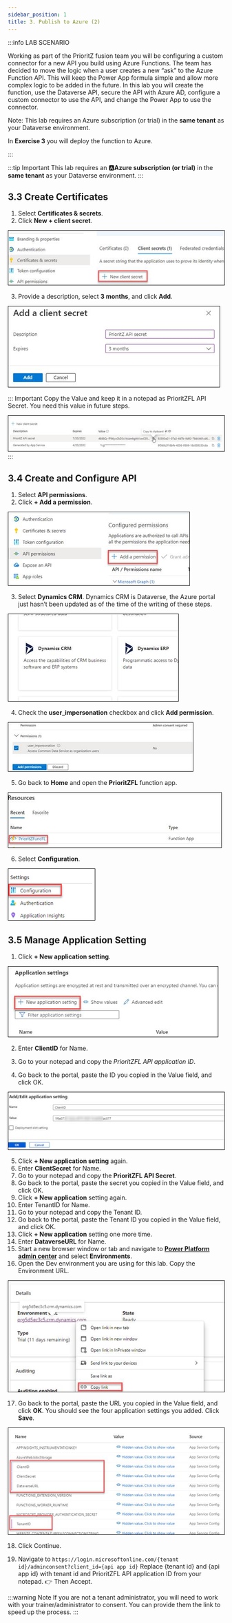 ```yaml
---
sidebar_position: 1
title: 3. Publish to Azure (2)
---
```



:::info LAB SCENARIO

Working as part of the PrioritZ fusion team you will be configuring a custom connector for a new API you build using Azure Functions. The team has decided to move the logic when a user creates a new “ask” to the Azure Function API. This will keep the Power App formula simple and allow more complex logic to be added in the future. In this lab you will create the function, use the Dataverse API, secure the API with Azure AD, configure a custom connector to use the API, and change the Power App to use the connector.

Note: This lab requires an Azure subscription (or trial) in the **same tenant** as your Dataverse environment.



In **Exercise 3** you will deploy the function to Azure.

:::

:::tip Important
This lab requires an 🅰️**Azure subscription (or trial)** in the **same tenant** as your Dataverse environment.
:::

## 3.3 Create Certificates

1.	Select **Certificates & secrets**.
2.	Click **New + client secret**.

![Lab-04 Image](./img/lab04%20(26).jpg)

3.	Provide a description, select **3 months**, and click **Add**.

![Lab-04 Image](./img/lab04%20(27).jpg)

::: Important
Copy the Value and keep it in a notepad as PrioritZFL API Secret. You need this value in future steps.

![Lab-04 Image](./img/lab04%20(28).jpg)
:::


## 3.4 Create and Configure API 

1.	Select **API permissions**.
2.	Click **+ Add a permission**.

![Lab-04 Image](./img/lab04%20(29).jpg)

3.	Select **Dynamics CRM**. Dynamics CRM is Dataverse, the Azure portal just hasn’t been updated as of the time of the writing of these steps.

![Lab-04 Image](./img/lab04%20(30).jpg)

4.	Check the **user_impersonation** checkbox and click **Add permission**.

![Lab-04 Image](./img/lab04%20(31).jpg)

5.	Go back to **Home** and open the **PrioritZFL** function app.

![Lab-04 Image](./img/lab04%20(32).jpg)

6.	Select **Configuration**.

![Lab-04 Image](./img/lab04%20(33).jpg)


## 3.5 Manage Application Setting

1.	Click **+ New application setting**.

![Lab-04 Image](./img/lab04%20(34).jpg)

2.	Enter **ClientID** for Name.

3.	Go to your notepad and copy the *PrioritZFL API application ID*.

4.	Go back to the portal, paste the ID you copied in the Value field, and click OK.

![Lab-04 Image](./img/lab04%20(35).jpg)

5.	Click **+ New application setting** again.
6.	Enter **ClientSecret** for Name.
7.	Go to your notepad and copy the **PrioritZFL API Secret**.
8.	Go back to the portal, paste the secret you copied in the Value field, and click OK.
9.	Click **+ New application** setting again.
10.	Enter TenantID for Name.
11.	Go to your notepad and copy the Tenant ID.
12.	Go back to the portal, paste the Tenant ID you copied in the Value field, and click OK.
13.	Click **+ New application** setting one more time.
14.	Enter **DataverseURL** for Name.
15.	Start a new browser window or tab and navigate to [**Power Platform admin center**](https://aka.ms/lowcode-february/admincenter) and select **Environments**.
16.	Open the Dev environment you are using for this lab. Copy the Environment URL.

![Lab-04 Image](./img/lab04%20(36).jpg)


17.	Go back to the portal, paste the URL you copied in the Value field, and click **OK**. You should see the four application settings you added. Click **Save**.

![Lab-04 Image](./img/lab04%20(37).jpg)

18.	Click Continue.

19.	Navigate to `https://login.microsoftonline.com/{tenant id}/adminconsent?client_id={api app id}` Replace {tenant id} and {api app id} with tenant id and PrioritZFL API application ID from your notepad. 👉 Then Accept.

:::warning Note
If you are not a tenant administrator, you will need to work with your trainer/administrator to consent. You can provide them the link to speed up the process. 
:::













